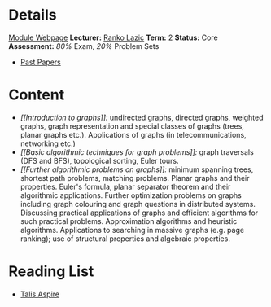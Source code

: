 # Details
[Module Webpage](https://warwick.ac.uk/fac/sci/dcs/teaching/modules/cs254/)
**Lecturer:** [Ranko Lazic](https://peoplesearch.warwick.ac.uk/profile/0070379)
**Term:** 2
**Status:** Core
**Assessment:** *80%* Exam, *20%* Problem Sets
- [Past Papers](https://warwick.ac.uk/exampapers?q=CS254)
# Content 
- *[[Introduction to graphs]]:* undirected graphs, directed graphs, weighted graphs, graph representation and special classes of graphs (trees, planar graphs etc.). Applications of graphs (in telecommunications, networking etc.)
- *[[Basic algorithmic techniques for graph problems]]:* graph traversals (DFS and BFS), topological sorting, Euler tours.
- *[[Further algorithmic problems on graphs]]:* minimum spanning trees, shortest path problems, matching problems. Planar graphs and their properties. Euler's formula, planar separator theorem and their algorithmic applications. Further optimization problems on graphs including graph colouring and graph questions in distributed systems. Discussing practical applications of graphs and efficient algorithms for such practical problems. Approximation algorithms and heuristic algorithms. Applications to searching in massive graphs (e.g. page ranking); use of structural properties and algebraic properties.

# Reading List
- [Talis Aspire](https://rl.talis.com/3/warwick/lists/24561A00-9679-A3C1-A44F-F7F6F3C7AFCC.html?lang=en-GB)